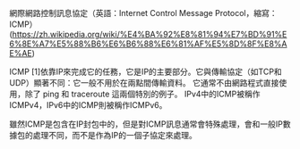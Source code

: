 網際網路控制訊息協定（英語：Internet Control Message Protocol，縮寫：ICMP）
(https://zh.wikipedia.org/wiki/%E4%BA%92%E8%81%94%E7%BD%91%E6%8E%A7%E5%88%B6%E6%B6%88%E6%81%AF%E5%8D%8F%E8%AE%AE)

ICMP [1]依靠IP來完成它的任務，它是IP的主要部分。它與傳輸協定（如TCP和UDP）顯著不同：它一般不用於在兩點間傳輸資料。
它通常不由網路程式直接使用，除了 ping 和 traceroute 這兩個特別的例子。 IPv4中的ICMP被稱作ICMPv4，IPv6中的ICMP則被稱作ICMPv6。

雖然ICMP是包含在IP封包中的，但是對ICMP訊息通常會特殊處理，會和一般IP數據包的處理不同，而不是作為IP的一個子協定來處理。
